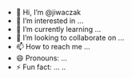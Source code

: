 - 👋 Hi, I’m @jiwaczak
- 👀 I’m interested in ...
- 🌱 I’m currently learning ...
- 💞️ I’m looking to collaborate on ...
- 📫 How to reach me ...
- 😄 Pronouns: ...
- ⚡ Fun fact: ...
..
<!---
jiwaczak/jiwaczak is a ✨ special ✨ repository because its `README.md` (this file) appears on your GitHub profile.
You can click the Preview link to take a look at your changes.
--->
